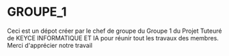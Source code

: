 # GROUPE_1
Ceci est un dépot créer par le chef de groupe du Groupe 1 du Projet Tuteuré de KEYCE INFORMATIQUE ET IA pour réunir tout les travaux des membres. Merci d'apprécier notre travail
